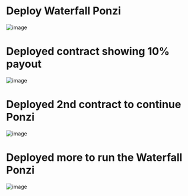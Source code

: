 # Deploy Waterfall Ponzi
![image](https://user-images.githubusercontent.com/71101118/114481254-30da9180-9bd2-11eb-97a8-48f2e0ff39a2.png)
# Deployed contract showing 10% payout
![image](https://user-images.githubusercontent.com/71101118/114481665-063d0880-9bd3-11eb-84d6-78aeeaba6e20.png)
# Deployed 2nd contract to continue Ponzi
![image](https://user-images.githubusercontent.com/71101118/114481812-5e740a80-9bd3-11eb-824e-2e1303deeceb.png)
# Deployed more to run the Waterfall Ponzi
![image](https://user-images.githubusercontent.com/71101118/114482012-c9bddc80-9bd3-11eb-97c0-c2210dc45744.png)
